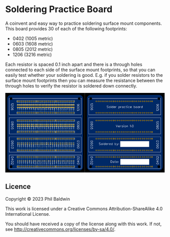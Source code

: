 Soldering Practice Board
========================

A coinvent and easy way to practice soldering surface mount components. This board provides 30 of each of the following footprints:

* 0402 (1005 metric)
* 0603 (1608 metric)
* 0805 (2012 metric)
* 1206 (3216 metric)

Each resistor is spaced 0.1 inch apart and there is a through holes connected to each side of the surface mount footprints, so that you can easily test whether your soldering is good. E.g. if you solder resistors to the surface mount footprints then you can measure the resistance between the through holes to verify the resistor is soldered down connectly.

<img width="50%" src="./Exports-v1.0/Top.svg" alt="Picture of top of board"><img width="50%" src="./Exports-v1.0/Bottom.svg" alt="Picture of bottom of board">

Licence
-------

Copyright © 2023 Phil Baldwin

This work is licensed under a Creative Commons Attribution-ShareAlike 4.0 International License.

You should have received a copy of the license along with this work. If not, see <http://creativecommons.org/licenses/by-sa/4.0/>.
